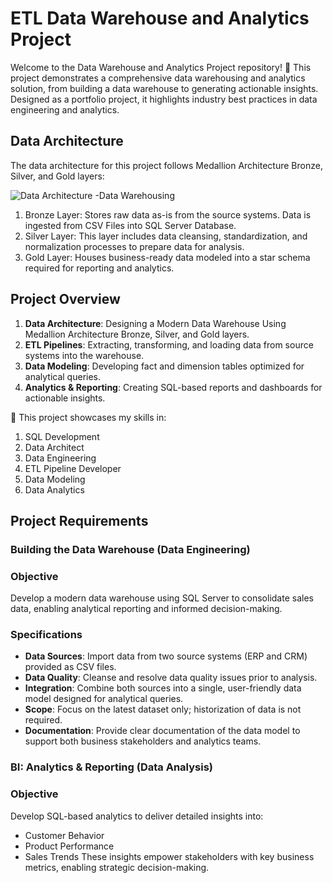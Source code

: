 # ETL Data Warehouse and Analytics Project
Welcome to the Data Warehouse and Analytics Project repository! 🚀
This project demonstrates a comprehensive data warehousing and analytics solution, from building a data warehouse to generating actionable insights. Designed as a portfolio project, it highlights industry best practices in data engineering and analytics.

## Data Architecture
The data architecture for this project follows Medallion Architecture Bronze, Silver, and Gold layers: 

![Data Architecture -Data Warehousing](https://github.com/user-attachments/assets/1aaf396b-14b6-48c7-925c-dc70891c3628)

1. Bronze Layer: Stores raw data as-is from the source systems. Data is ingested from CSV Files into SQL Server Database.
2. Silver Layer: This layer includes data cleansing, standardization, and normalization processes to prepare data for analysis.
3. Gold Layer: Houses business-ready data modeled into a star schema required for reporting and analytics.

## Project Overview
1. **Data Architecture**: Designing a Modern Data Warehouse Using Medallion Architecture Bronze, Silver, and Gold layers.
2. **ETL Pipelines**: Extracting, transforming, and loading data from source systems into the warehouse.
3. **Data Modeling**: Developing fact and dimension tables optimized for analytical queries.
4. **Analytics & Reporting**: Creating SQL-based reports and dashboards for actionable insights.

🎯 This project showcases my skills in:

1. SQL Development
2. Data Architect
3. Data Engineering
4. ETL Pipeline Developer
5. Data Modeling
6. Data Analytics

## Project Requirements
### Building the Data Warehouse (Data Engineering)
### Objective
Develop a modern data warehouse using SQL Server to consolidate sales data, enabling analytical reporting and informed decision-making.

### Specifications
* **Data Sources**: Import data from two source systems (ERP and CRM) provided as CSV files.
* **Data Quality**: Cleanse and resolve data quality issues prior to analysis.
* **Integration**: Combine both sources into a single, user-friendly data model designed for analytical queries.
* **Scope**: Focus on the latest dataset only; historization of data is not required.
* **Documentation**: Provide clear documentation of the data model to support both business stakeholders and analytics teams.

### BI: Analytics & Reporting (Data Analysis)
### Objective
Develop SQL-based analytics to deliver detailed insights into:

* Customer Behavior
* Product Performance
* Sales Trends
These insights empower stakeholders with key business metrics, enabling strategic decision-making.
